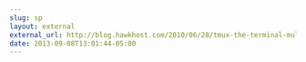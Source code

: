 ```yaml
---
slug: sp
layout: external
external_url: http://blog.hawkhost.com/2010/06/28/tmux-the-terminal-multiplexer/
date: 2013-09-08T13:01:44-05:00
---
```

